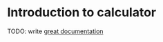 # Introduction to calculator

TODO: write [great documentation](http://jacobian.org/writing/great-documentation/what-to-write/)
